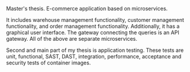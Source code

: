 Master's thesis.
E-commerce application based on microservices.

It includes warehouse management functionality, customer management functionality, and order management functionality. 
Additionally, it has a graphical user interface. The gateway connecting the queries is an API gateway. 
All of the above are separate microservices.

Second and main part of my thesis is application testing. 
These tests are unit, functional, SAST, DAST, integration, performance, acceptance and security tests of container images.
